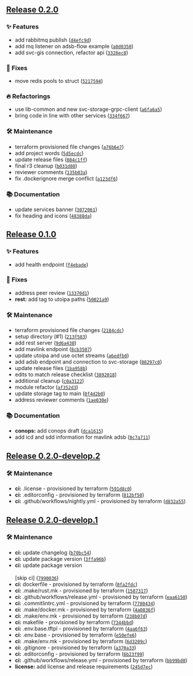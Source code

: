 ## [Release 0.2.0](https://github.com/Arrow-air/svc-telemetry/releases/tag/v0.2.0)

### ✨ Features

- add rabbitmq publish ([`d4efc9d`](https://github.com/Arrow-air/svc-telemetry/commit/d4efc9dcb42bdd1271a1d4b20c47500b4b1b7ade))
- add mq listener on adsb-flow example ([`a0d0350`](https://github.com/Arrow-air/svc-telemetry/commit/a0d035053a3bee287d277d7255899db6fae444f7))
- add svc-gis connection, refactor api ([`3328ec8`](https://github.com/Arrow-air/svc-telemetry/commit/3328ec8987cd0b2b25759d66d75fdcee92657f11))

### 🐛 Fixes

- move redis pools to struct ([`5217594`](https://github.com/Arrow-air/svc-telemetry/commit/521759434014dc0f9cc2a0d4268cb8dbd83a1691))

### 🔥 Refactorings

- use lib-common and new svc-storage-grpc-client ([`a6fa6a5`](https://github.com/Arrow-air/svc-telemetry/commit/a6fa6a5fb52d9b02880c534563f38db28cad61f0))
- bring code in line with other services ([`334f667`](https://github.com/Arrow-air/svc-telemetry/commit/334f667e0e530bdd8951b1c0312dd5d083d0e37c))

### 🛠 Maintenance

- terraform provisioned file changes ([`a76b6e7`](https://github.com/Arrow-air/svc-telemetry/commit/a76b6e7fe36dcb5468886cb0784ac0870331268c))
- add project words ([`5d5ecdc`](https://github.com/Arrow-air/svc-telemetry/commit/5d5ecdcf8ac383b6f50d3de24308bdd35c7f1110))
- update release files ([`084c1ff`](https://github.com/Arrow-air/svc-telemetry/commit/084c1ffbba5476ca9fe76059ee70a7a0b83e8f86))
- final r3 cleanup ([`b031d80`](https://github.com/Arrow-air/svc-telemetry/commit/b031d80e45c599a797f404fc2339043cf13cbf94))
- reviewer comments ([`135b03a`](https://github.com/Arrow-air/svc-telemetry/commit/135b03ac98056b0f2a4b7cffe981e22b7b2a1800))
- fix .dockerignore merge conflict ([`a123df6`](https://github.com/Arrow-air/svc-telemetry/commit/a123df6f059c20964140beb327306f5f7c395db1))

### 📚 Documentation

- update services banner ([`3072061`](https://github.com/Arrow-air/svc-telemetry/commit/3072061843499760cab11c7a44a65291975a6bf4))
- fix heading and icons ([`48388da`](https://github.com/Arrow-air/svc-telemetry/commit/48388daec7b37f9761a046aefaede73401dbda01))

## [Release 0.1.0](https://github.com/Arrow-air/svc-telemetry/releases/tag/v0.1.0)

### ✨ Features

- add health endpoint ([`f4ebade`](https://github.com/Arrow-air/svc-telemetry/commit/f4ebade4a9ab32c6d4cf169fce8eefaaa7b2e66d))

### 🐛 Fixes

- address peer review ([`13370d1`](https://github.com/Arrow-air/svc-telemetry/commit/13370d1b07d61b0f44f4c75cf6b59d49db1ff8c4))
-  **rest:** add tag to utoipa paths ([`50021a9`](https://github.com/Arrow-air/svc-telemetry/commit/50021a9c8880ad9bce2e2dceef81941fbc28aa6d))

### 🛠 Maintenance

- terraform provisioned file changes ([`2184cdc`](https://github.com/Arrow-air/svc-telemetry/commit/2184cdce86b1380ce65b4453f8712582a1d7893c))
- setup directory (#1) ([`213f583`](https://github.com/Arrow-air/svc-telemetry/commit/213f5831a0107abd703d3cd8efb991d264cb7ff0))
- add rest server ([`9d6a430`](https://github.com/Arrow-air/svc-telemetry/commit/9d6a430eb9fa8a44638d02528d56aba1fc12e971))
- add mavlink endpoint ([`8cb3507`](https://github.com/Arrow-air/svc-telemetry/commit/8cb35078d6adf7c5b8c7332486adb011d92bf902))
- update utoipa and use octet streams ([`a6edfb0`](https://github.com/Arrow-air/svc-telemetry/commit/a6edfb085a123139ef320ee08cd448e22b3679da))
- add adsb endpoint and connection to svc-storage ([`08297c0`](https://github.com/Arrow-air/svc-telemetry/commit/08297c094a2654c05210893186baa6391d8c6aec))
- update release files ([`1ba958b`](https://github.com/Arrow-air/svc-telemetry/commit/1ba958b7381f5fc5011bd1a28852a5de80ac17f5))
- edits to match release checklist ([`3892018`](https://github.com/Arrow-air/svc-telemetry/commit/38920189e1a2afa3875f7dc99850015351840e12))
- additional cleanup ([`c0a3122`](https://github.com/Arrow-air/svc-telemetry/commit/c0a3122158a13cb5d5e56fcb974aaf5ad5ddb033))
- module refactor ([`af352d3`](https://github.com/Arrow-air/svc-telemetry/commit/af352d3892095663c3be86e0410eb2e7a21cc64b))
- update storage tag to main ([`0f4d2b0`](https://github.com/Arrow-air/svc-telemetry/commit/0f4d2b06942616bfc605c6c219e6824d3cbd8b66))
- address reviewer comments ([`1ae030e`](https://github.com/Arrow-air/svc-telemetry/commit/1ae030ec8c5fc5bf790b7d78560d28c78cdbf4af))

### 📚 Documentation

-  **conops:** add conops draft ([`dca1615`](https://github.com/Arrow-air/svc-telemetry/commit/dca16155186eba53aa6fa07f6c83d8ca44f79ecd))
- add icd and sdd information for mavlink adsb ([`0c7a711`](https://github.com/Arrow-air/svc-telemetry/commit/0c7a711a70df6f5da2b61117888c3e2f3f4d3429))

## [Release 0.2.0-develop.2](https://github.com/Arrow-air/svc-template-rust/releases/tag/v0.2.0-develop.2)

### 🛠 Maintenance

-  **ci:** .license - provisioned by terraform ([`591d8c0`](https://github.com/Arrow-air/svc-template-rust/commit/591d8c01ba784b953077c7cf704ccd94016ee49b))
-  **ci:** .editorconfig - provisioned by terraform ([`812bf50`](https://github.com/Arrow-air/svc-template-rust/commit/812bf50e205bc73525ce5b9b0a10acc81ed032c2))
-  **ci:** .github/workflows/nightly.yml - provisioned by terraform ([`d832a55`](https://github.com/Arrow-air/svc-template-rust/commit/d832a552e45ba702d7ea452c6a3f11421bcf2e10))

## [Release 0.2.0-develop.1](https://github.com/Arrow-air/svc-template-rust/releases/tag/v0.2.0-develop.1)

### 🛠 Maintenance

-  **ci:** update changelog ([`b70bc54`](https://github.com/Arrow-air/svc-template-rust/commit/b70bc54e886924b54b06a4436c405dd885e288a9))
-  **ci:** update package version ([`3ffa96b`](https://github.com/Arrow-air/svc-template-rust/commit/3ffa96b9e219db4ca308cbf797d5225715c59218))
-  **ci:** update package version<br/><br/>[skip ci] ([`7990036`](https://github.com/Arrow-air/svc-template-rust/commit/79900366c33b4b4cf867330e2e1d672048db2025))
-  **ci:** dockerfile - provisioned by terraform ([`0fa2fdc`](https://github.com/Arrow-air/svc-template-rust/commit/0fa2fdc189664eb962a2edb6957a21cb0dcf5356))
-  **ci:** .make/rust.mk - provisioned by terraform ([`1507317`](https://github.com/Arrow-air/svc-template-rust/commit/150731785302aaed30ddee146c4fad953a9e0399))
-  **ci:** .github/workflows/release.yml - provisioned by terraform ([`eaa6150`](https://github.com/Arrow-air/svc-template-rust/commit/eaa6150bb7ff7f291c297de0333724a9f1ad9941))
-  **ci:** .commitlintrc.yml - provisioned by terraform ([`7780434`](https://github.com/Arrow-air/svc-template-rust/commit/778043483698c889969a9f6ef96176c606315abe))
-  **ci:** .make/docker.mk - provisioned by terraform ([`4a0836f`](https://github.com/Arrow-air/svc-template-rust/commit/4a0836f4a29de27a0a30c2a2ebc05fe938f4e681))
-  **ci:** .make/env.mk - provisioned by terraform ([`238b07d`](https://github.com/Arrow-air/svc-template-rust/commit/238b07dca9185162e234ca751e2b277dccd74cc9))
-  **ci:** makefile - provisioned by terraform ([`7344bbd`](https://github.com/Arrow-air/svc-template-rust/commit/7344bbd368679b3137aa06e246430069ab25a5e1))
-  **ci:** .env.base.tftpl - provisioned by terraform ([`4aa6f63`](https://github.com/Arrow-air/svc-template-rust/commit/4aa6f63b42e108cfa7c9ad15680dce7ebd3d8ed0))
-  **ci:** .env.base - provisioned by terraform ([`e50efe6`](https://github.com/Arrow-air/svc-template-rust/commit/e50efe607ba406c6fd44a322c30ec236c9473a8c))
-  **ci:** .make/env.mk - provisioned by terraform ([`6d3209c`](https://github.com/Arrow-air/svc-template-rust/commit/6d3209c141782037846c7b5e3e7bab861f19bb1d))
-  **ci:** .gitignore - provisioned by terraform ([`a370a33`](https://github.com/Arrow-air/svc-template-rust/commit/a370a336b1ac6760ca16fd1feec0d36333d87be0))
-  **ci:** .editorconfig - provisioned by terraform ([`6b23f99`](https://github.com/Arrow-air/svc-template-rust/commit/6b23f9980c989ac781cb67feb838842a50aa0377))
-  **ci:** .github/workflows/release.yml - provisioned by terraform ([`bb99bd8`](https://github.com/Arrow-air/svc-template-rust/commit/bb99bd8443ebb36de8fb606dae9974765d156a84))
-  **license:** add license and release requirements ([`245d7ec`](https://github.com/Arrow-air/svc-template-rust/commit/245d7ec8db19f78c5d73936be92f101977c546d6))

